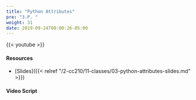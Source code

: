 ```yaml
---
title: "Python Attributes"
pre: "3.P. "
weight: 31
date: 2019-09-24T00:00:26-05:00
---
```


{{< youtube  >}}

#### Resources

* [Slides]({{< relref "/2-cc210/11-classes/03-python-attributes-slides.md" >}})

#### Video Script
